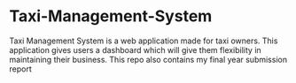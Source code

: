 # Taxi-Management-System
Taxi Management System is a web application made for taxi owners. This application gives users a dashboard which will give them flexibility in maintaining their business. 
This repo also contains my final year submission report
